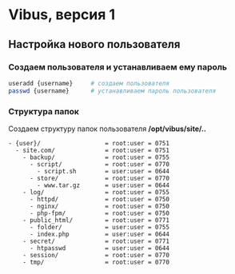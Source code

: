 # Vibus, версия 1
## Настройка нового пользователя

### Создаем пользователя и устанавливаем ему пароль
```bash
useradd {username}     # создаем пользователя
passwd {username}      # устанавливаем пароль пользователя
```

### Структура папок

Создаем структуру папок пользователя **/opt/vibus/site/..**
```plain
- {user}/                  = root:user = 0751
  - site.com/              = root:user = 0751
    - backup/              = root:user = 0755
      - script/            = root:user = 0770
        - script.sh        = user:user = 0644
      - store/             = root:user = 0770
        - www.tar.gz       = user:user = 0644
    - log/                 = root:user = 0755
      - httpd/             = root:user = 0750
      - nginx/             = root:user = 0750
      - php-fpm/           = root:user = 0750
    - public_html/         = root:user = 0771
      - folder/            = user:user = 0755
      - index.php          = user:user = 0644
    - secret/              = root:user = 0771
      - htpasswd           = user:user = 0644
    - session/             = root:user = 0770
    - tmp/                 = root:user = 0770
```    
    
